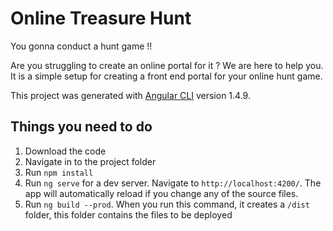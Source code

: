 # Online Treasure Hunt
You gonna conduct a hunt game !!

Are you struggling to create an online portal for it ?
We are here to help you. It is a simple setup for creating a front end portal for your online hunt game.

This project was generated with [Angular CLI](https://github.com/angular/angular-cli) version 1.4.9.

## Things you need to do

1. Download the code
2. Navigate in to the project folder
3. Run `npm install` 
4. Run `ng serve` for a dev server. Navigate to `http://localhost:4200/`. The app will automatically reload if you change any of the source files.
5. Run `ng build --prod`. When you run this command, it creates a `/dist` folder, this folder contains the files to be deployed
